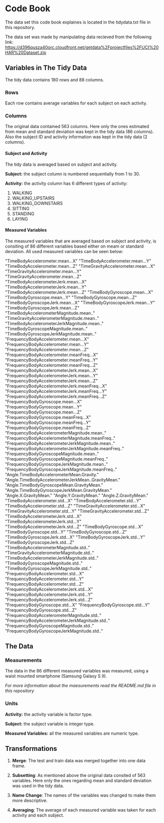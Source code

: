# Code Book
The data set this code book explaines is located in the tidydata.txt file in this repository.

The data set was made by manipulating data recieved from the following link:
https://d396qusza40orc.cloudfront.net/getdata%2Fprojectfiles%2FUCI%20HAR%20Dataset.zip

## Variables in The Tidy Data
The tidy data contains 180 rows and 88 columns.

### Rows
Each row contains average variables for each subject on each activity. 

### Columns
The original data contained 563 columns.
Here only the ones estimated from mean and standard deviation was kept in the tidy data (86 columns).
Also the subject ID and activity information was kept in the tidy data (2 columns). 

#### Subject and Activity
The tidy data is averaged based on subject and activity. 

**Subject:** the subject column is numbered sequentially from 1 to 30.

**Activity:** the activity column has 6 different types of activity:

1. WALKING
2. WALKING_UPSTAIRS
3. WALKING_DOWNSTAIRS
4. SITTING
5. STANDING
6. LAYING 

#### Measured Variables
The measured variables that are averaged based on subject and activity,
is consiting of 86 different variables based either on meam or standard deviation. All used measured variables can be seen below:

"TimeBodyAccelerometer.mean...X" 
"TimeBodyAccelerometer.mean...Y" 
"TimeBodyAccelerometer.mean...Z" 
"TimeGravityAccelerometer.mean...X" 
"TimeGravityAccelerometer.mean...Y" 
"TimeGravityAccelerometer.mean...Z" 
"TimeBodyAccelerometerJerk.mean...X" 
"TimeBodyAccelerometerJerk.mean...Y" 
"TimeBodyAccelerometerJerk.mean...Z" 
"TimeBodyGyroscope.mean...X" 
"TimeBodyGyroscope.mean...Y" 
"TimeBodyGyroscope.mean...Z" 
"TimeBodyGyroscopeJerk.mean...X" 
"TimeBodyGyroscopeJerk.mean...Y" 
"TimeBodyGyroscopeJerk.mean...Z" 
"TimeBodyAccelerometerMagnitude.mean.." 
"TimeGravityAccelerometerMagnitude.mean.." 
"TimeBodyAccelerometerJerkMagnitude.mean.." 
"TimeBodyGyroscopeMagnitude.mean.." 
"TimeBodyGyroscopeJerkMagnitude.mean.." 
"FrequencyBodyAccelerometer.mean...X" 
"FrequencyBodyAccelerometer.mean...Y" 
"FrequencyBodyAccelerometer.mean...Z" 
"FrequencyBodyAccelerometer.meanFreq...X" 
"FrequencyBodyAccelerometer.meanFreq...Y" 
"FrequencyBodyAccelerometer.meanFreq...Z" 
"FrequencyBodyAccelerometerJerk.mean...X" 
"FrequencyBodyAccelerometerJerk.mean...Y" 
"FrequencyBodyAccelerometerJerk.mean...Z" 
"FrequencyBodyAccelerometerJerk.meanFreq...X" 
"FrequencyBodyAccelerometerJerk.meanFreq...Y" 
"FrequencyBodyAccelerometerJerk.meanFreq...Z" 
"FrequencyBodyGyroscope.mean...X" 
"FrequencyBodyGyroscope.mean...Y" 
"FrequencyBodyGyroscope.mean...Z" 
"FrequencyBodyGyroscope.meanFreq...X" 
"FrequencyBodyGyroscope.meanFreq...Y" 
"FrequencyBodyGyroscope.meanFreq...Z" 
"FrequencyBodyAccelerometerMagnitude.mean.." 
"FrequencyBodyAccelerometerMagnitude.meanFreq.." 
"FrequencyBodyAccelerometerJerkMagnitude.mean.." 
"FrequencyBodyAccelerometerJerkMagnitude.meanFreq.." 
"FrequencyBodyGyroscopeMagnitude.mean.." 
"FrequencyBodyGyroscopeMagnitude.meanFreq.." 
"FrequencyBodyGyroscopeJerkMagnitude.mean.." 
"FrequencyBodyGyroscopeJerkMagnitude.meanFreq.." 
"Angle.TimeBodyAccelerometerMean.Gravity." 
"Angle.TimeBodyAccelerometerJerkMean..GravityMean." 
"Angle.TimeBodyGyroscopeMean.GravityMean." 
"Angle.TimeBodyGyroscopeJerkMean.GravityMean." 
"Angle.X.GravityMean." 
"Angle.Y.GravityMean." 
"Angle.Z.GravityMean." 
"TimeBodyAccelerometer.std...X" 
"TimeBodyAccelerometer.std...Y" 
"TimeBodyAccelerometer.std...Z" 
"TimeGravityAccelerometer.std...X" 
"TimeGravityAccelerometer.std...Y" 
"TimeGravityAccelerometer.std...Z" 
"TimeBodyAccelerometerJerk.std...X" 
"TimeBodyAccelerometerJerk.std...Y" 
"TimeBodyAccelerometerJerk.std...Z" 
"TimeBodyGyroscope.std...X" 
"TimeBodyGyroscope.std...Y" 
"TimeBodyGyroscope.std...Z" 
"TimeBodyGyroscopeJerk.std...X" 
"TimeBodyGyroscopeJerk.std...Y" 
"TimeBodyGyroscopeJerk.std...Z" 
"TimeBodyAccelerometerMagnitude.std.." 
"TimeGravityAccelerometerMagnitude.std.." 
"TimeBodyAccelerometerJerkMagnitude.std.." 
"TimeBodyGyroscopeMagnitude.std.." 
"TimeBodyGyroscopeJerkMagnitude.std.." 
"FrequencyBodyAccelerometer.std...X" 
"FrequencyBodyAccelerometer.std...Y" 
"FrequencyBodyAccelerometer.std...Z" 
"FrequencyBodyAccelerometerJerk.std...X" 
"FrequencyBodyAccelerometerJerk.std...Y" 
"FrequencyBodyAccelerometerJerk.std...Z" 
"FrequencyBodyGyroscope.std...X" 
"FrequencyBodyGyroscope.std...Y" 
"FrequencyBodyGyroscope.std...Z" 
"FrequencyBodyAccelerometerMagnitude.std.." 
"FrequencyBodyAccelerometerJerkMagnitude.std.." 
"FrequencyBodyGyroscopeMagnitude.std.." 
"FrequencyBodyGyroscopeJerkMagnitude.std.."

## The Data

### Measurements 
The data in the 86 different measured variables was measured, using a 
waist mounted smartphone (Samsung Galaxy S II). 

*For more information about the maesurements read the README.md file
in this repository*

### Units

**Activity:** the activity variable is factor type.

**Subject:** the subject variable is integer type.

**Measured Variables:** all the measured variables are numeric type. 

## Transformations

1. **Merge**: The test and train data was merged together into one data frame.

2. **Subsetting**: As mentioned above the original data consited of 563 variables. 
   Here only the ones regarding mean and standard deviation was used in the tidy data. 

3. **Name Change**: The names of the variables was changed to make them more descriptive.

4. **Averaging**: The average of each measured variable was taken for each 
   activity and each subject.
